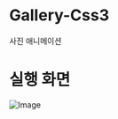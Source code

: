 # Gallery-Css3
사진 애니메이션

# 실행 화면
![Image](https://github.com/user-attachments/assets/f685d7af-9eb9-4c5d-bff7-d913e284987b)

